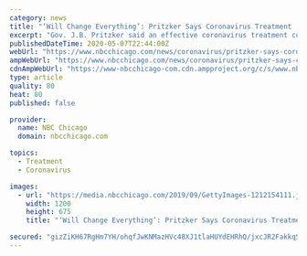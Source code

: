 ```yaml
---
category: news
title: "‘Will Change Everything’: Pritzker Says Coronavirus Treatment ‘Potentially on the Horizon’"
excerpt: "Gov. J.B. Pritzker said an effective coronavirus treatment could be on the horizon and “that will change everything” as Illinois looks at reopening during the coronavirus pandemic. Under Pritzker’s five-phased reopening plan,"
publishedDateTime: 2020-05-07T22:44:00Z
webUrl: "https://www.nbcchicago.com/news/coronavirus/pritzker-says-coronavirus-treatment-potentially-on-the-horizon/2268392/"
ampWebUrl: "https://www.nbcchicago.com/news/coronavirus/pritzker-says-coronavirus-treatment-potentially-on-the-horizon/2268392/?amp"
cdnAmpWebUrl: "https://www-nbcchicago-com.cdn.ampproject.org/c/s/www.nbcchicago.com/news/coronavirus/pritzker-says-coronavirus-treatment-potentially-on-the-horizon/2268392/?amp"
type: article
quality: 80
heat: 80
published: false

provider:
  name: NBC Chicago
  domain: nbcchicago.com

topics:
  - Treatment
  - Coronavirus

images:
  - url: "https://media.nbcchicago.com/2019/09/GettyImages-1212154111.jpg?resize=1200%2C675"
    width: 1200
    height: 675
    title: "‘Will Change Everything’: Pritzker Says Coronavirus Treatment ‘Potentially on the Horizon’"

secured: "gizZiKH67RgHm7YH/ohqfJwKNMazHVc48XJ1tlaHUYdEHRhQ/jxcJR2FakkqSGHFXbApTChe2mYHITmXTy4VZkV8BMFjfYw+mHpPsbwqEPdkJJvmo1nAxSKVObuLaUxavcxYdEp8wQAwpZDgi3Q0piVbYWGIGMREF6Dy9Q6/NnGxh26ANKtr07JSHS20w3RUgMoZYaICMph2Mllqj4z7BQPwunHrpPlOZaw0fl+LvWgoiTn+XMDl76kgjcEAx4XEDVT9YnoCDMH5FZ8mUXTpAg2g3aQyuMXaWrVFPERSht1aOlyFWryOYPrnH9+XN9FBoU9hcom3qpJUka+9HKDwhZOxJGFvK78iS+fMBiFpa17+ByVdQqcmEqT0Fzv2VIWvyVLRjG5TIfGf7j6yQst4qvZAnUf8fWzoDUKqZSHZkOhavh+t4cNOTVqWEB4z41fEzQpQC111k18QKPz7xj9UM7/mK5zCZYx7PyvQ7Gs3g0E=;SAypyFkkZXrcef3Y2mbxTQ=="
---
```


